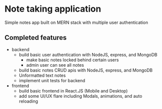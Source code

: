 # Note taking application

Simple notes app built on MERN stack with multiple user authentication

## Completed features

- backend
  - build basic user authentication with NodeJS, express, and MongoDB
    - make basic notes locked behind certain users
    - admin user can see all notes
  - build basic notes CRUD apis with NodeJS, express, and MongoDB
  - Unformatted text notes
  - implement unit tests for backend
- frontend
  - build basic frontend in React.JS (Mobile and Desktop)
  - add some UI/UX flare including Modals, animations, and auto reloading
